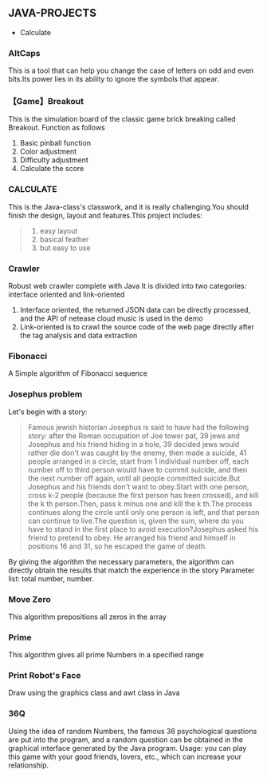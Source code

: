 ## JAVA-PROJECTS
* Calculate

### AltCaps
This is a tool that can help you change the case of letters on odd and even bits.Its power lies in its ability to ignore the symbols that appear.

### 【Game】Breakout
This is the simulation board of the classic game brick breaking called Breakout.
Function as follows
1. Basic pinball function
2. Color adjustment
3. Difficulty adjustment
4. Calculate the score

### CALCULATE
This is the Java-class's classwork, and it is really challenging.You should finish the design, layout and features.This project includes: 
> 1. easy layout
> 2. basical feather
> 3. but easy to use

### Crawler
Robust web crawler complete with Java
It is divided into two categories: interface oriented and link-oriented
1. Interface oriented, the returned JSON data can be directly processed, and the API of netease cloud music is used in the demo
2. Link-oriented is to crawl the source code of the web page directly after the tag analysis and data extraction

### Fibonacci
A Simple algorithm of Fibonacci sequence

### Josephus problem
Let's begin with a story:
> Famous jewish historian Josephus is said to have had the following story: after the Roman occupation of Joe tower pat, 39 jews and Josephus and his friend hiding in a hole, 39 decided jews would rather die don't was caught by the enemy, then made a suicide, 41 people arranged in a circle, start from 1 individual number off, each number off to third person would have to commit suicide, and then the next number off again, until all people committed suicide.But Josephus and his friends don't want to obey.Start with one person, cross k-2 people (because the first person has been crossed), and kill the k th person.Then, pass k minus one and kill the k th.The process continues along the circle until only one person is left, and that person can continue to live.The question is, given the sum, where do you have to stand in the first place to avoid execution?Josephus asked his friend to pretend to obey. He arranged his friend and himself in positions 16 and 31, so he escaped the game of death.

By giving the algorithm the necessary parameters, the algorithm can directly obtain the results that match the experience in the story
Parameter list: total number, number.

### Move Zero
This algorithm prepositions all zeros in the array

### Prime
This algorithm gives all prime Numbers in a specified range

### Print Robot's Face
Draw using the graphics class and awt class in Java

### 36Q
Using the idea of random Numbers, the famous 36 psychological questions are put into the program, and a random question can be obtained in the graphical interface generated by the Java program.
Usage: you can play this game with your good friends, lovers, etc., which can increase your relationship.